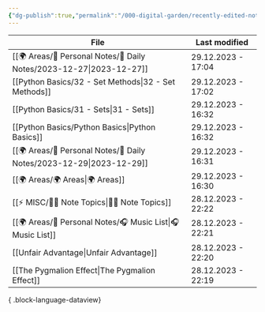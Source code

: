 ```yaml
---
{"dg-publish":true,"permalink":"/000-digital-garden/recently-edited-notes/","dgPassFrontmatter":true,"noteIcon":"3","created":"2023-12-14T09:05:52.599+05:30","updated":"2023-12-14T09:12:44.868+05:30"}
---
```


| File                                                                    | Last modified      |
| ----------------------------------------------------------------------- | ------------------ |
| [[🌍 Areas/📧 Personal Notes/📓 Daily Notes/2023-12-27\|2023-12-27]] | 29.12.2023 - 17:04 |
| [[Python Basics/32 -  Set Methods\|32 -  Set Methods]]               | 29.12.2023 - 17:02 |
| [[Python Basics/31 - Sets\|31 - Sets]]                               | 29.12.2023 - 16:32 |
| [[Python Basics/Python Basics\|Python Basics]]                       | 29.12.2023 - 16:32 |
| [[🌍 Areas/📧 Personal Notes/📓 Daily Notes/2023-12-29\|2023-12-29]] | 29.12.2023 - 16:31 |
| [[🌍 Areas/🌍 Areas\|🌍 Areas]]                                      | 29.12.2023 - 16:30 |
| [[⚡ MISC/✍🏻 Note Topics\|✍🏻 Note Topics]]                          | 28.12.2023 - 22:22 |
| [[🌍 Areas/📧 Personal Notes/🎧 Music List\|🎧 Music List]]          | 28.12.2023 - 22:21 |
| [[Unfair Advantage\|Unfair Advantage]]                               | 28.12.2023 - 22:20 |
| [[The Pygmalion Effect\|The Pygmalion Effect]]                       | 28.12.2023 - 22:19 |

{ .block-language-dataview}